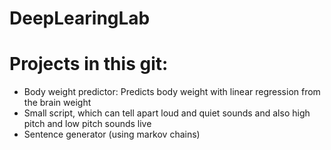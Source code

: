 # DeepLearingLab

# Projects in this git:
* Body weight predictor: Predicts body weight with linear regression from the brain weight
* Small script, which can tell apart loud and quiet sounds and also high pitch and low pitch sounds live 
* Sentence generator (using markov chains)
